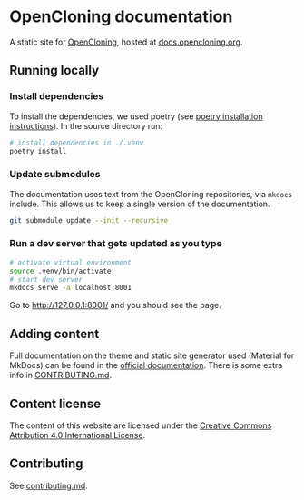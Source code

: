 # OpenCloning documentation

A static site for [OpenCloning](https://opencloning.org), hosted at [docs.opencloning.org](https://docs.opencloning.org).

## Running locally

### Install dependencies

To install the dependencies, we used poetry (see [poetry installation instructions](https://python-poetry.org/docs/)). In the source directory run:

```bash
# install dependencies in ./.venv
poetry install
```

### Update submodules

The documentation uses text from the OpenCloning repositories, via `mkdocs` include. This allows us to keep a single version of the documentation.

```bash
git submodule update --init --recursive
```


### Run a dev server that gets updated as you type

```bash
# activate virtual environment
source .venv/bin/activate
# start dev server
mkdocs serve -a localhost:8001
```

Go to http://127.0.0.1:8001/ and you should see the page.

## Adding content

Full documentation on the theme and static site generator used (Material for MkDocs) can be found in the [official documentation](https://squidfunk.github.io/mkdocs-material/). There is some extra info in [CONTRIBUTING.md](./CONTRIBUTING.md).

## Content license

The content of this website are licensed under the [Creative Commons Attribution 4.0 International License](https://creativecommons.org/licenses/by/4.0).

## Contributing

See [contributing.md](./docs/contributing.md).
